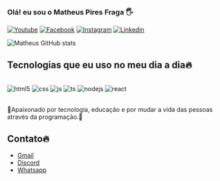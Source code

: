 ### Olá! eu sou o Matheus Pires Fraga 🖐️

[![Youtube](https://img.shields.io/badge/YouTube-FF0000?style=for-the-badge&logo=youtube&logoColor=white)](https://www.youtube.com/channel/UCEx6GlfoohRXXmvo2kQgAJQ)
[![Facebook](https://img.shields.io/badge/Facebook-1877F2?style=for-the-badge&logo=facebook&logoColor=white)](https://www.facebook.com/profile.php?id=100015980865243)
[![Instagram](https://img.shields.io/badge/Instagram-E4405F?style=for-the-badge&logo=instagram&logoColor=white
)]()
[![Linkedin](https://img.shields.io/badge/LinkedIn-0077B5?style=for-the-badge&logo=linkedin&logoColor=white)](https://www.linkedin.com/in/matheus-pires-fraga-62a286280/)

![Matheus GitHub stats](https://github-readme-stats.vercel.app/api?username=Fuzelador&show_icons=true&theme=radical)

## Tecnologias que eu uso no meu dia a dia🔥

<div style="display: inline_block"><br/>
<img Aling="center" alt="html5" src="https://img.shields.io/badge/HTML5-E34F26?style=for-the-badge&logo=html5&logoColor=white" />
<img Aling="center" alt="css" src="https://img.shields.io/badge/CSS3-1572B6?style=for-the-badge&logo=css3&logoColor=white" />
<img Aling="center" alt="js" src="https://img.shields.io/badge/JavaScript-F7DF1E?style=for-the-badge&logo=javascript&logoColor=black" />
<img Aling="center" alt="ts" src="https://img.shields.io/badge/TypeScript-007ACC?style=for-the-badge&logo=typescript&logoColor=white" />
<img Aling="center" alt="nodejs" src="https://img.shields.io/badge/Node.js-43853D?style=for-the-badge&logo=node.js&logoColor=white" />
<img Aling="center" alt="react" src="https://img.shields.io/badge/React-20232A?style=for-the-badge&logo=react&logoColor=61DAFB" />
</div><br/>

🚀Apaixonado por tecnologia, educação e por mudar a vida das pessoas através da programação.🚀

## Contato🔥
- [Gmail](matheuspiresfraga@gmail.com)<br/>
- [Discord](eufuze.m)<br/>
- [Whatsapp](73988655314)<br/>
